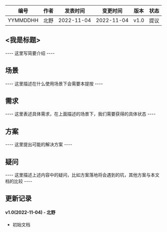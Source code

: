 | 编号 | 作者 | 发表时间 | 变更时间 | 版本 | 状态 |
| ----- | ----- | ----- | ----- | ----- | ----- |
| YYMMDDHH | 北野 | 2022-11-04 |2022-11-04 | v1.0| 提议 |

## <我是标题>
 ---- 这里写简要介绍 ----
 
## 场景

 ---- 这里描述在什么使用场景下会需要本提按 ----

## 需求

 ---- 这里表述具体需求，在上面描述的场景下，我们需要获得的具体状态 ----
 
## 方案

 ---- 这里提出可能的解决方案 ----
 
## 疑问

 ---- 这里描述上述内容中的疑问，比如方案落地将会遇到的坑，其他方案与本文档的比较 ----
 
## 更新记录
#### v1.0(2022-11-04) - 北野
* 初始文档